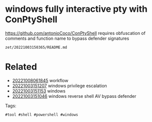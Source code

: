 # windows fully interactive pty with ConPtyShell
https://github.com/antonioCoco/ConPtyShell
requires obfuscation of comments and function name to bypass defender signatures

` zet/20221003150365/README.md `

# Related

- [20221008061845](/zet/20221008061845/README.md) workflow
- [20221003151207](/zet/20221003151207/README.md) windows privilege escalation
- [20221003151153](/zet/20221003151153/README.md) windows
- [20221003151046](/zet/20221003151046/README.md) windows reverse shell AV bypass defender

Tags:

    #tool #shell #powershell #windows
